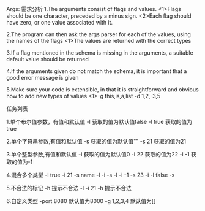 Args:
需求分析
1.The arguments consist of flags and values. 
<1>Flags should be one character, preceded by a minus sign. 
<2>Each flag should have zero, or one value associated with it.

2.The program can then ask the args parser for each of the values, using the names of the flags
<1>The values are returned with the correct types

3.If a flag mentioned in the schema is missing in the arguments, a suitable default value should be returned

4.If the arguments given do not match the schema, it is important that a good error message is given

5.Make sure your code is extensible, in that it is straightforward and obvious how to add new types of values
<1>-g this,is,a,list -d 1,2,-3,5

任务列表

1.单个布尔值参数，有值和默认值
-l      获取的值为默认值false
-l true 获取的值为true

2.单个字符串参数,有值和默认值
-s      获取的值为默认值""
-s 21   获取的值为21     

3.单个整型参数,有值和默认值
-i      获取的值为默认值0
-i 22   获取的值为22
-i -1   获取的值为-1

4.混合多个类型
-l true -i 21 -s name
-l -i -s
-l -i -1 -s 23 
-i -l false -s

5.不合法的标记
-h  提示不合法
-l -i 21 -h 提示不合法

6.自定义类型
-port 8080 默认值为8000
-g 1,2,3,4 默认值为[]
